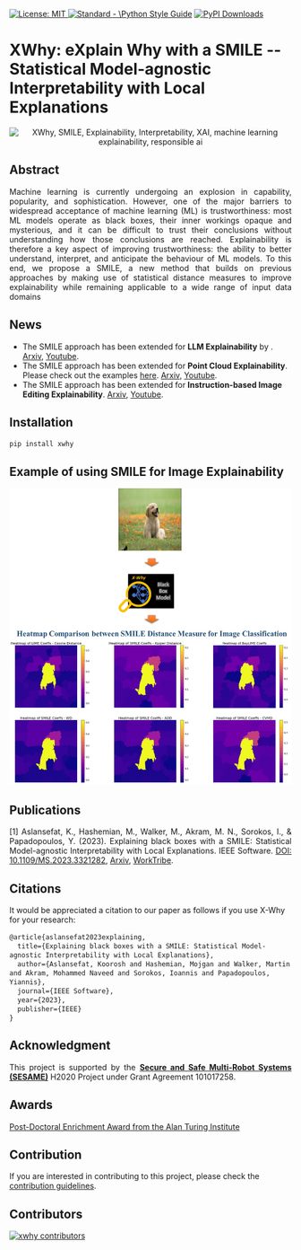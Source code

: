 <p align="left"> </p>

 <a href="https://opensource.org/licenses/MIT"><img src="https://img.shields.io/badge/License-MIT-yellow.svg" alt="License: MIT">
 <a href="https://standardjs.com"><img src="https://img.shields.io/badge/code_style-standard-brightgreen.svg" alt="Standard - \Python Style Guide"></a> 
 [![PyPI Downloads](https://static.pepy.tech/badge/xwhy)](https://pepy.tech/projects/xwhy)
 
# XWhy: eXplain Why with a <b>SMILE</b> -- <b>S</b>tatistical <b>M</b>odel-agnostic <b>I</b>nterpretability with <b>L</b>ocal <b>E</b>xplanations
 
<p align="center">
 <img src="https://github.com/koo-ec/xwhy/blob/main/docs/graphics/XWhy_Logo_v1.png" alt="XWhy, SMILE, Explainability, Interpretability, XAI, machine learning explainability, responsible ai"> </p>

## Abstract
<p align="justify">Machine learning is currently undergoing an explosion in capability, popularity, and sophistication. However, one of the major barriers to widespread acceptance of machine learning (ML) is trustworthiness: most ML models operate as black boxes, their inner workings opaque and mysterious, and it can be difficult to trust their conclusions without understanding how those conclusions are reached. Explainability is therefore a key aspect of improving trustworthiness: the ability to better understand, interpret, and anticipate the behaviour of ML models. To this end, we propose a SMILE, a new method that builds on previous approaches by making use of statistical distance measures to improve explainability while remaining applicable to a wide range of input data domains</p>

## News
* The SMILE approach has been extended for <b>LLM Explainability</b> by . [Arxiv](https://arxiv.org/pdf/2505.21657v1), [Youtube](https://www.youtube.com/watch?v=pJePjOb2Tj4).
* The SMILE approach has been extended for <b>Point Cloud Explainability</b>. Please check out the examples [here](https://github.com/Dependable-Intelligent-Systems-Lab/xwhy/tree/main/examples/Point%20Cloud%20Examples). [Arxiv](https://arxiv.org/abs/2410.15374), [Youtube](https://www.youtube.com/watch?v=AzYz-JUJTxs).
* The SMILE approach has been extended for <b>Instruction-based Image Editing Explainability</b>. [Arxiv](https://www.arxiv.org/abs/2412.16277), [Youtube](https://www.youtube.com/watch?v=0QTf2qasrgM&t).

## Installation
```
pip install xwhy
```
<!--
## Simple Example
```
import xwhy
import xgboost

# train an XGBoost model
X, y = xwhy.datasets.boston()
model = xgboost.XGBRegressor().fit(X, y)

# explain the model's predictions using xwhy
# (same syntax works for LightGBM, CatBoost, scikit-learn, transformers, Spark, etc.)
explainer = xwhy.Explainer(model)
xwhy_values = explainer(X)

# visualize the first prediction's explanation
xwhy.plots.waterfall(xwhy_values[0])

```
-->

## Example of using SMILE for Image Explainability
<p align="center">
 <img src="https://github.com/Dependable-Intelligent-Systems-Lab/xwhy/blob/main/docs/graphics/SMILE_Sample.jpg" alt="XWhy, SMILE, Explainability, Interpretability, XAI, machine learning explainability, responsible ai"> </p>

## Publications 
<p align="justify"> [1] Aslansefat, K., Hashemian, M., Walker, M., Akram, M. N., Sorokos, I., & Papadopoulos, Y. (2023). Explaining black boxes with a SMILE: Statistical Model-agnostic Interpretability with Local Explanations. IEEE Software. <a href = "https://doi.org/10.1109/MS.2023.3321282">DOI: 10.1109/MS.2023.3321282</a>, <a href = "https://arxiv.org/abs/2311.07286">Arxiv</a>, <a href = "https://hull-repository.worktribe.com/output/4415493/explaining-black-boxes-with-a-smile-statistical-model-agnostic-interpretability-with-local-explanations">WorkTribe</a>.</p> 
 
## Citations
It would be appreciated a citation to our paper as follows if you use X-Why for your research:
```
@article{aslansefat2023explaining,
  title={Explaining black boxes with a SMILE: Statistical Model-agnostic Interpretability with Local Explanations},
  author={Aslansefat, Koorosh and Hashemian, Mojgan and Walker, Martin and Akram, Mohammed Naveed and Sorokos, Ioannis and Papadopoulos, Yiannis},
  journal={IEEE Software},
  year={2023},
  publisher={IEEE}
}
```
 
## Acknowledgment
<p align="justify">This project is supported by the <a href = "https://www.sesame-project.org"><b>Secure and Safe Multi-Robot Systems (SESAME)</b></a> H2020 Project under Grant Agreement 101017258.</p>

## Awards
<a href = "https://www.turing.ac.uk/post-doctoral-enrichment-awards-pdea">Post-Doctoral Enrichment Award from the Alan Turing Institute</a>

## Contribution 
If you are interested in contributing to this project, please check the [contribution guidelines](https://github.com/koo-ec/xwhy/blob/main/docs/contribute/contributing.md).

## Contributors

[![xwhy contributors](https://contrib.rocks/image?repo=Dependable-Intelligent-Systems-Lab/xwhy&max=2000)]([https://github.com/langchain-ai/langchain](https://github.com/Dependable-Intelligent-Systems-Lab/xwhy)https://github.com/Dependable-Intelligent-Systems-Lab/xwhy/graphs/contributors)
